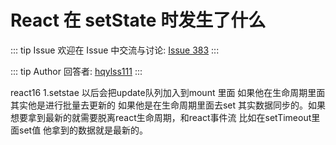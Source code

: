 # React 在 setState 时发生了什么



::: tip Issue 
 欢迎在 Issue 中交流与讨论: [Issue 383](https://github.com/shfshanyue/Daily-Question/issues/383) 
:::

::: tip Author 
回答者: [hqylss111](https://github.com/hqylss111) 
:::

react16
1.setstae 以后会把update队列加入到mount 里面 如果他在生命周期里面 其实他是进行批量去更新的 如果他是在生命周期里面去set 其实数据同步的。如果想要拿到最新的就需要脱离react生命周期，和react事件流 比如在setTimeout里面set值 他拿到的数据就是最新的。